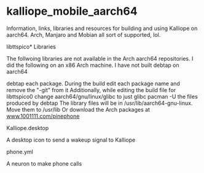 # kalliope_mobile_aarch64

Information, links, libraries and resources for building and using Kalliope on aarch64. 
Arch, Manjaro and Mobian all sort of supported, lol.

libttspico* Libraries

The follwoing libraries are not available in the Arch aarch64 repositories.
I did the following on an x86 Arch machine. I have not built debtap on aarch64 

debtap each package. During the build edit each package name and remove the "-git" from it
Additionally, while editing the build file for libttspico0 change aarch64/gnu/linux/glibc to just glibc
pacman -U the files produced by debtap
The library files will be in /usr/lib/aarch64-gnu-linux. Move them to /usr/lib
Or download the Arch packages at www.1001111.com/pinephone

Kalliope.desktop

A desktop icon to send a wakeup signal to Kalliope

phone.yml

A neuron to make phone calls
